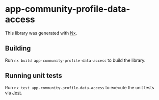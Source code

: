 # app-community-profile-data-access

This library was generated with [Nx](https://nx.dev).

## Building

Run `nx build app-community-profile-data-access` to build the library.

## Running unit tests

Run `nx test app-community-profile-data-access` to execute the unit tests via [Jest](https://jestjs.io).

